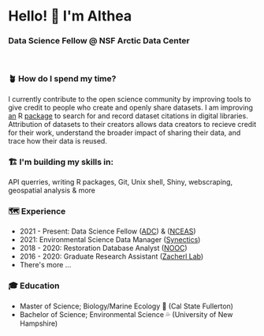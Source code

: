 <h1 align="left"> Hello! 🔆 I'm Althea </h1>

<h3 align="left"> Data Science Fellow @ NSF Arctic Data Center </h3> 
<br>

### 🪴 How do I spend my time?

I currently contribute to the open science community by improving tools to give credit to people who create and openly share datasets. I am improving [an](https://english.stackexchange.com/questions/152/when-should-i-use-a-vs-an) R [package](https://github.com/theamarks/scythe) to search for and record dataset citations in digital libraries. Attribution of datasets to their creators allows data creators to recieve credit for their work, understand the broader impact of sharing their data, and trace how their data is reused. 

### 🏗️ I'm building my skills in: 

API querries, writing R packages, Git, Unix shell, Shiny, webscraping, geospatial analysis & more 

### 🗺️ Experience 

- 2021 - Present: Data Science Fellow ([ADC](https://arcticdata.io/)) & ([NCEAS](https://nceas.ucsb.edu))
- 2021: Environmental Science Data Manager ([Synectics](https://synectics.net/public/framework/bannerhtml.aspx?dsn=systm&idhtml=334&banner=synectics_home.png&title=Synectics%20Environmental%20Data%20Services))
- 2018 - 2020: Restoration Database Analyst ([NOOC](https://olympiaoysternet.ucdavis.edu/))
- 2016 - 2020: Graduate Research Assistant ([Zacherl Lab](https://zacherllab.com/))
- There's more ...

### 🎓 Education
- Master of Science; Biology/Marine Ecology 🦪 (Cal State Fullerton)
- Bachelor of Science; Environmental Science 💦 (University of New Hampshire)

<!--
**theamarks/theamarks** is a ✨ _special_ ✨ repository because its `README.md` (this file) appears on your GitHub profile.

Here are some ideas to get you started:

- 🔭 I’m currently working on ...
- 🌱 I’m currently learning ...
- 👯 I’m looking to collaborate on ...
- 🤔 I’m looking for help with ...
- 💬 Ask me about ...
- 📫 How to reach me: ...
- 😄 Pronouns: ...
- ⚡ Fun fact: ...

emoji directory: https://gist.github.com/rxaviers/7360908
-->
